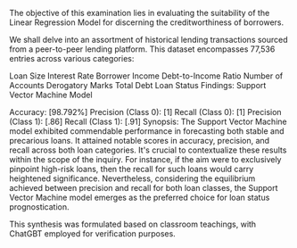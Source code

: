 The objective of this examination lies in evaluating the suitability of the Linear Regression Model for discerning the creditworthiness of borrowers.

We shall delve into an assortment of historical lending transactions sourced from a peer-to-peer lending platform. This dataset encompasses 77,536 entries across various categories:

Loan Size
Interest Rate
Borrower Income
Debt-to-Income Ratio
Number of Accounts
Derogatory Marks
Total Debt
Loan Status
Findings:
Support Vector Machine Model

Accuracy: [98.792%]
Precision (Class 0): [1]
Recall (Class 0): [1]
Precision (Class 1): [.86]
Recall (Class 1): [.91]
Synopsis:
The Support Vector Machine model exhibited commendable performance in forecasting both stable and precarious loans. It attained notable scores in accuracy, precision, and recall across both loan categories. It's crucial to contextualize these results within the scope of the inquiry. For instance, if the aim were to exclusively pinpoint high-risk loans, then the recall for such loans would carry heightened significance. Nevertheless, considering the equilibrium achieved between precision and recall for both loan classes, the Support Vector Machine model emerges as the preferred choice for loan status prognostication.

This synthesis was formulated based on classroom teachings, with ChatGBT employed for verification purposes.